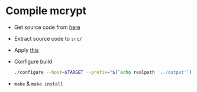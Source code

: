 # Compile mcrypt

* Get source code from [here](https://sourceforge.net/projects/mcrypt/)

* Extract source code to `src/`

* Apply [this](http://stackoverflow.com/a/8603829/1372424)

* Configure build

  ```bash
  ./configure --host=$TARGET --prefix="$(`echo realpath '../output'`)"
  ```
* `make` & `make install`
